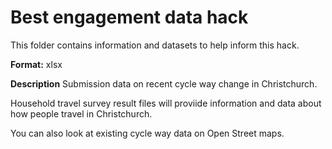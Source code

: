 # Best engagement data hack
This folder contains information and datasets to help inform this hack.

**Format:** xlsx

**Description**
Submission data on recent cycle way change in Christchurch.

Household travel survey result files will proviide information and data about how people travel in Christchurch.


You can also look at existing cycle way data on Open Street maps.





